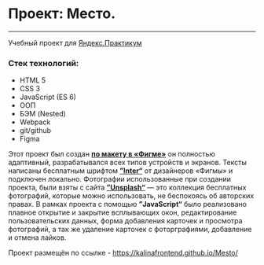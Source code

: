 # Проект: Место.
------

Учебный проект для [Яндекс.Практикум](https://practicum.yandex.ru/ "Сайт Яндекс.Практикум")

### Стек технологий:
* HTML 5
* CSS 3
* JavaScript (ES 6)
* ООП
* БЭМ (Nested)
* Webpack
* git/github
* Figma

Этот проект  был создан [**по макету в «Фигме»**](https://www.figma.com/file/bjyvbKKJN2naO0ucURl2Z0/JavaScript.-Sprint-5?node-id=0%3A1) он полностью адаптивный, разрабатывался всех типов устройств и экранов. Тексты написаны бесплатным шрифтом  [**”Inter“**](https://rsms.me/inter/) от дизайнеров «Фигмы» и подключен локально.
Фотографии использованные при создании проекта, были взяты с сайта [**”Unsplash“**](https://unsplash.com) — это коллекция бесплатных фотографий, которые можно использовать, не беспокоясь об авторских правах.
В рамках проекта с помощью **”JavaScript“** было реализовано плавное открытие и закрытие всплывающих окон, редактирование пользовательских данных, форма добавления карточек и просмотра фотографий, а так же удаление карточек с фоторграфиями, добавление и отмена лайков.



Проект размещён по ссылке - https://kalinafrontend.github.io/Mesto/
